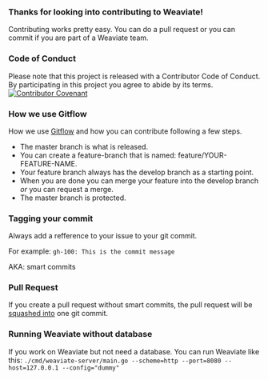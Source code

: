 ### Thanks for looking into contributing to Weaviate!
Contributing works pretty easy. You can do a pull request or you can commit if you are part of a Weaviate team.

### Code of Conduct
Please note that this project is released with a Contributor Code of Conduct. By participating in this project you agree to abide by its terms. 
[![Contributor Covenant](https://img.shields.io/badge/Contributor%20Covenant-v2.0%20adopted-ff69b4.svg)](CODE_OF_CONDUCT.md)


### How we use Gitflow
How we use [Gitflow](https://www.atlassian.com/git/tutorials/comparing-workflows/gitflow-workflow) and how you can contribute following a few steps.

- The master branch is what is released.
- You can create a feature-branch that is named: feature/YOUR-FEATURE-NAME.
- Your feature branch always has the develop branch as a starting point.
- When you are done you can merge your feature into the develop branch _or_ you can request a merge.
- The master branch is protected.

### Tagging your commit

Always add a refference to your issue to your git commit.

For example: `gh-100: This is the commit message`

AKA: smart commits

### Pull Request

If you create a pull request without smart commits, the pull request will be [squashed into](https://blog.github.com/2016-04-01-squash-your-commits/) one git commit.

### Running Weaviate without database

If you work on Weaviate but not need a database. You can run Weaviate like this: `./cmd/weaviate-server/main.go --scheme=http --port=8080 --host=127.0.0.1 --config="dummy"`
